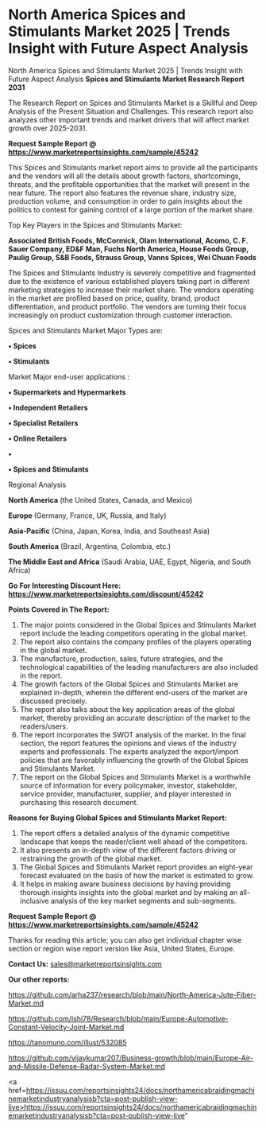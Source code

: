 # North America Spices and Stimulants Market 2025 | Trends Insight with Future Aspect Analysis
North America Spices and Stimulants Market 2025 | Trends Insight with Future Aspect Analysis
<strong>Spices and Stimulants Market Research Report 2031</strong>

The Research Report on Spices and Stimulants Market is a Skillful and Deep Analysis of the Present Situation and Challenges. This research report also analyzes other important trends and market drivers that will affect market growth over 2025-2031.

<strong>Request Sample Report @ <a href=https://www.marketreportsinsights.com/sample/45242>https://www.marketreportsinsights.com/sample/45242</a></strong>

This Spices and Stimulants market report aims to provide all the participants and the vendors will all the details about growth factors, shortcomings, threats, and the profitable opportunities that the market will present in the near future. The report also features the revenue share, industry size, production volume, and consumption in order to gain insights about the politics to contest for gaining control of a large portion of the market share.

Top Key Players in the Spices and Stimulants Market:

<strong>Associated British Foods, McCormick, Olam International, Acomo, C. F. Sauer Company, ED&F Man, Fuchs North America, House Foods Group, Paulig Group, S&B Foods, Strauss Group, Vanns Spices, Wei Chuan Foods</strong>

The Spices and Stimulants Industry is severely competitive and fragmented due to the existence of various established players taking part in different marketing strategies to increase their market share. The vendors operating in the market are profiled based on price, quality, brand, product differentiation, and product portfolio. The vendors are turning their focus increasingly on product customization through customer interaction.

Spices and Stimulants Market Major Types are:

<strong>•  Spices

•  Stimulants</strong>

Market Major end-user applications :

<strong>•  Supermarkets and Hypermarkets

•  Independent Retailers

•  Specialist Retailers

•  Online Retailers

•  

•  Spices and Stimulants</strong>

Regional Analysis

</u><strong><b>North America</b></strong> (the United States, Canada, and Mexico)

<strong><b>Europe </b></strong>(Germany, France, UK, Russia, and Italy)

<strong><b>Asia-Pacific</b></strong> (China, Japan, Korea, India, and Southeast Asia)

<strong><b>South America</b></strong> (Brazil, Argentina, Colombia, etc.)

<strong><b>The Middle East and Africa</b></strong> (Saudi Arabia, UAE, Egypt, Nigeria, and South Africa)

<strong>Go For Interesting Discount Here: <a href=https://www.marketreportsinsights.com/discount/45242>https://www.marketreportsinsights.com/discount/45242</a></strong>

<strong>Points Covered in The Report:</strong>
<ol>
  <li>The major points considered in the Global Spices and Stimulants Market report include the leading competitors operating in the global market.</li>
  <li>The report also contains the company profiles of the players operating in the global market.</li>
  <li>The manufacture, production, sales, future strategies, and the technological capabilities of the leading manufacturers are also included in the report.</li>
  <li>The growth factors of the Global Spices and Stimulants Market are explained in-depth, wherein the different end-users of the market are discussed precisely.</li>
  <li>The report also talks about the key application areas of the global market, thereby providing an accurate description of the market to the readers/users.</li>
  <li>The report incorporates the SWOT analysis of the market. In the final section, the report features the opinions and views of the industry experts and professionals. The experts analyzed the export/import policies that are favorably influencing the growth of the Global Spices and Stimulants Market.</li>
  <li>The report on the Global Spices and Stimulants Market is a worthwhile source of information for every policymaker, investor, stakeholder, service provider, manufacturer, supplier, and player interested in purchasing this research document.</li>
</ol>
<strong>Reasons for Buying Global Spices and Stimulants Market Report:</strong>

<ol>
  <li>The report offers a detailed analysis of the dynamic competitive landscape that keeps the reader/client well ahead of the competitors.</li>
  <li>It also presents an in-depth view of the different factors driving or restraining the growth of the global market.</li>
  <li>The Global Spices and Stimulants Market report provides an eight-year forecast evaluated on the basis of how the market is estimated to grow.</li>
  <li>It helps in making aware business decisions by having providing thorough insights insights into the global market and by making an all-inclusive analysis of the key market segments and sub-segments.</li>
</ol>
<strong>Request Sample Report @ <a href=https://www.marketreportsinsights.com/sample/45242>https://www.marketreportsinsights.com/sample/45242</a></strong>


Thanks for reading this article; you can also get individual chapter wise section or region wise report version like Asia, United States, Europe.

<strong>Contact Us:</strong>
sales@marketreportsinsights.com

<strong>Our other reports:</strong>

<a href=https://github.com/arha237/research/blob/main/North-America-Jute-Fiber-Market.md>https://github.com/arha237/research/blob/main/North-America-Jute-Fiber-Market.md</a>

<a href=https://github.com/Ishi78/Research/blob/main/Europe-Automotive-Constant-Velocity-Joint-Market.md>https://github.com/Ishi78/Research/blob/main/Europe-Automotive-Constant-Velocity-Joint-Market.md</a>

<a href=https://tanomuno.com/illust/532085>https://tanomuno.com/illust/532085</a>

<a href=https://github.com/vijaykumar207/Business-growth/blob/main/Europe-Air-and-Missile-Defense-Radar-System-Market.md>https://github.com/vijaykumar207/Business-growth/blob/main/Europe-Air-and-Missile-Defense-Radar-System-Market.md</a>

<a href=https://issuu.com/reportsinsights24/docs/northamericabraidingmachinemarketindustryanalysisb?cta=post-publish-view-live>https://issuu.com/reportsinsights24/docs/northamericabraidingmachinemarketindustryanalysisb?cta=post-publish-view-live</a>"
